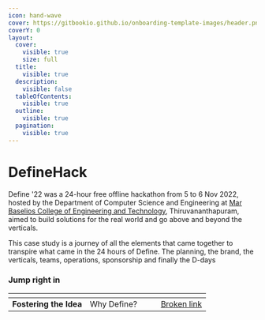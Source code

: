 ```yaml
---
icon: hand-wave
cover: https://gitbookio.github.io/onboarding-template-images/header.png
coverY: 0
layout:
  cover:
    visible: true
    size: full
  title:
    visible: true
  description:
    visible: false
  tableOfContents:
    visible: true
  outline:
    visible: true
  pagination:
    visible: true
---
```


# DefineHack

Define '22 was a 24-hour free offline hackathon from 5 to 6 Nov 2022, hosted by the Department of Computer Science and Engineering at [Mar Baselios College of Engineering and Technology](https://mbcet.ac.in), Thiruvananthapuram, aimed to build solutions for the real world and go above and beyond the verticals.&#x20;



This case study is a journey of all the elements that came together to transpire what came in the 24 hours of Define. The planning, the brand, the verticals, teams, operations, sponsorship and finally the D-days

### Jump right in

<table data-view="cards"><thead><tr><th></th><th></th><th data-hidden data-card-cover data-type="files"></th><th data-hidden></th><th data-hidden data-card-target data-type="content-ref"></th></tr></thead><tbody><tr><td><strong>Fostering the Idea</strong></td><td>Why Define?</td><td></td><td></td><td><a href="broken-reference">Broken link</a></td></tr></tbody></table>
